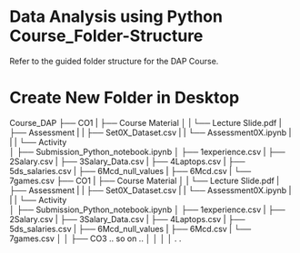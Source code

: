 # Data Analysis using Python Course_Folder-Structure
Refer to the guided folder structure for the DAP Course.

# Create New Folder in Desktop

Course_DAP 
├── CO1
|    ├── Course Material 
│    |                └── Lecture Slide.pdf
|    ├── Assessment 
|    |      ├── Set0X_Dataset.csv
|    |      └── Assessment0X.ipynb
|    |
|    └── Activity    
│            ├── Submission_Python_notebook.ipynb
│            ├── 1experience.csv 
|            ├── 2Salary.csv
|            ├── 3Salary_Data.csv
|            ├── 4Laptops.csv
|            ├── 5ds_salaries.csv
|            ├── 6Mcd_null_values
|            ├── 6Mcd.csv
|            └── 7games.csv
├── CO1
|    ├── Course Material 
│    |                └── Lecture Slide.pdf
|    ├── Assessment 
|    |      ├── Set0X_Dataset.csv
|    |      └── Assessment0X.ipynb
|    |
|    └── Activity    
│            ├── Submission_Python_notebook.ipynb
│            ├── 1experience.csv 
|            ├── 2Salary.csv
|            ├── 3Salary_Data.csv
|            ├── 4Laptops.csv
|            ├── 5ds_salaries.csv
|            ├── 6Mcd_null_values
|            ├── 6Mcd.csv
|            └── 7games.csv
│ 
│ 
├── CO3 .. so on ..
│ 
│ 
│
│ 
.
.
```

